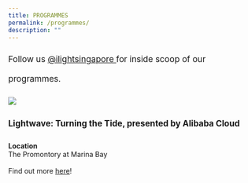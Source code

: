 ```yaml
---
title: PROGRAMMES
permalink: /programmes/
description: ""
---
```

<p style="font-size:17px; line-height:40px">Follow us <a target="_blank" href="https://www.instagram.com/ilightsingapore">@ilightsingapore </a> for inside scoop of our programmes.</p>

<a href="/programmes/lightwave-turning-the-tide"><img src="/images/Programmes/lightwave%20kv%20r2-min.png" align="left"></a>
<br>
<p style="font-size:17px; line-height:40px">
<b>Lightwave: Turning the Tide, presented by Alibaba Cloud</b>

<b>Location</b><br>
The Promontory at Marina Bay
<br><br>
Find out more <a href="/programmes/lightwave-turning-the-tide">here</a>!
</p>